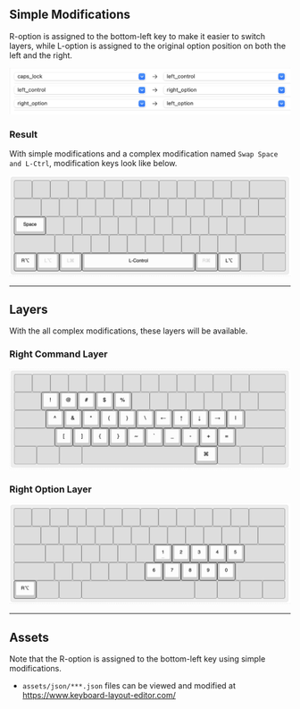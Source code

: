 ## Simple Modifications

R-option is assigned to the bottom-left key to make it easier to switch layers, while L-option is assigned to the original option position on both the left and the right.

![recommended_modification_keys.png](assets/image/recommended_simple_modifications.png)

### Result

With simple modifications and a complex modification named `Swap Space and L-Ctrl`, modification keys look like below.

![recommended_modification_keys.png](assets/image/modification_keys_result.png)

---

## Layers

With the all complex modifications, these layers will be available.

### Right Command Layer

![r_command_layer.png](assets/image/r-command-layer.png)

### Right Option Layer

![r_option_layer.png](assets/image/r-option-layer.png)

---

## Assets

Note that the R-option is assigned to the bottom-left key using simple modifications.

- `assets/json/***.json` files can be viewed and modified at https://www.keyboard-layout-editor.com/
